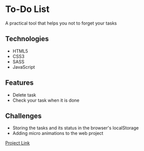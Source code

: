 # To-Do List
A practical tool that helps you not to forget your tasks

## Technologies
- HTML5
- CSS3
- SASS
- JavaScript

## Features 
- Delete task
- Check your task when it is done 

## Challenges
- Storing the tasks and its status in the browser's localStorage 
- Adding micro animations to the web project 

[Project Link](https://vitorlinsbinski.github.io/to-do-list/)

